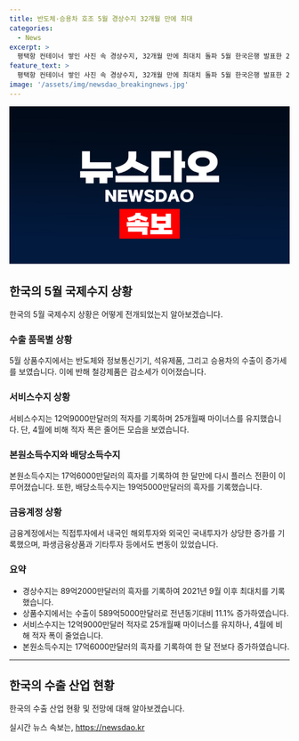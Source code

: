 ```yaml
---
title: 반도체·승용차 호조 5월 경상수지 32개월 만에 최대
categories:
  - News
excerpt: >
  평택항 컨테이너 쌓인 사진 속 경상수지, 32개월 만에 최대치 돌파 5월 한국은행 발표한 2024년 5월 국제수지에 따르면, 경상수지는 89억2000만달러 흑자를 기록하며 2021년 9월 이후 최대치를 경신했다. 상품수지는 반도체와 승용차 수출 호조로 11.1% 증가했고, 서비스수지는 25개월째 적자가 지속됐지만 적자 폭은 줄었다. 직접투자에서 내외국인 투자가 크게 증가했으며, 파생금융상품과 기타투자는 각각 증가와 감소를 기록했다.
feature_text: >
  평택항 컨테이너 쌓인 사진 속 경상수지, 32개월 만에 최대치 돌파 5월 한국은행 발표한 2024년 5월 국제수지에 따르면, 경상수지는 89억2000만달러 흑자를 기록하며 2021년 9월 이후 최대치를 경신했다. 상품수지는 반도체와 승용차 수출 호조로 11.1% 증가했고, 서비스수지는 25개월째 적자가 지속됐지만 적자 폭은 줄었다. 직접투자에서 내외국인 투자가 크게 증가했으며, 파생금융상품과 기타투자는 각각 증가와 감소를 기록했다.
image: '/assets/img/newsdao_breakingnews.jpg'
---
```


<p><img src="/assets/img/newsdao_breakingnews.jpg" alt="ranknews 속보" /></p>

<h2 data-ke-size="size26">한국의 5월 국제수지 상황</h2>

<p data-ke-size="size16">한국의 5월 국제수지 상황은 어떻게 전개되었는지 알아보겠습니다.</p>

<h3><b>수출 품목별 상황</b></h3>

<p data-ke-size="size16">5월 상품수지에서는 반도체와 정보통신기기, 석유제품, 그리고 승용차의 수출이 증가세를 보였습니다. 이에 반해 철강제품은 감소세가 이어졌습니다.</p>

<h3><b>서비스수지 상황</b></h3>

<p data-ke-size="size16">서비스수지는 12억9000만달러의 적자를 기록하며 25개월째 마이너스를 유지했습니다. 단, 4월에 비해 적자 폭은 줄어든 모습을 보였습니다.</p>

<h3><b>본원소득수지와 배당소득수지</b></h3>

<p data-ke-size="size16">본원소득수지는 17억6000만달러의 흑자를 기록하여 한 달만에 다시 플러스 전환이 이루어졌습니다. 또한, 배당소득수지는 19억5000만달러의 흑자를 기록했습니다.</p>

<h3><b>금융계정 상황</b></h3>

<p data-ke-size="size16">금융계정에서는 직접투자에서 내국인 해외투자와 외국인 국내투자가 상당한 증가를 기록했으며, 파생금융상품과 기타투자 등에서도 변동이 있었습니다.</p>

<h3><b>요약</b></h3>

<ul>
  <li>경상수지는 89억2000만달러의 흑자를 기록하여 2021년 9월 이후 최대치를 기록했습니다.</li>
  <li>상품수지에서는 수출이 589억5000만달러로 전년동기대비 11.1% 증가하였습니다.</li>
  <li>서비스수지는 12억9000만달러 적자로 25개월째 마이너스를 유지하나, 4월에 비해 적자 폭이 줄었습니다.</li>
  <li>본원소득수지는 17억6000만달러의 흑자를 기록하여 한 달 전보다 증가하였습니다.</li>
</ul>

<hr>

<h2 data-ke-size="size26">한국의 수출 산업 현황</h2>

<p data-ke-size="size16">한국의 수출 산업 현황 및 전망에 대해 알아보겠습니다.</p>
실시간 뉴스 속보는, <a href="https://newsdao.kr" rel="dofollow">https://newsdao.kr</a>


